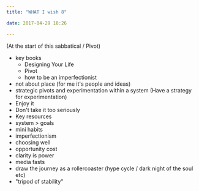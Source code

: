 ```yaml
---
title: "WHAT I wish 8"

date: 2017-04-29 18:26

---
```


(At the start of this sabbatical / Pivot)

- key books
	- Designing Your Life
	- Pivot
	- how to be an imperfectionist
- not about place (for me it's people and ideas)
- strategic pivots and experimentation within a system (Have a strategy for experimentation)
- Enjoy it
- Don't take it too seriously
- Key resources
- system \> goals
- mini habits
- imperfectionism
- choosing well
- opportunity cost
- clarity is power
- media fasts
- draw the journey as a rollercoaster (hype cycle / dark night of the soul etc)
- "tripod of stability"

